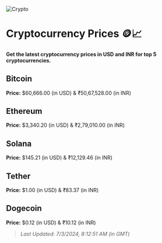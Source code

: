 
![Crypto](https://www.techguide.com.au/wp-content/uploads/2020/11/crypto3.jpeg)

# Cryptocurrency Prices 🪙📈

#### Get the latest cryptocurrency prices in USD and INR for top 5 cryptocurrencies.

## Bitcoin

**Price:** $60,666.00 (in USD) & ₹50,67,528.00 (in INR)

## Ethereum

**Price:** $3,340.20 (in USD) & ₹2,79,010.00 (in INR)

## Solana

**Price:** $145.21 (in USD) & ₹12,129.46 (in INR)

## Tether

**Price:** $1.00 (in USD) & ₹83.37 (in INR)

## Dogecoin

**Price:** $0.12 (in USD) & ₹10.12 (in INR)

> _Last Updated: 7/3/2024, 8:12:51 AM (in GMT)_

